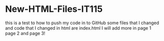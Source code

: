 # New-HTML-Files-IT115
this is a test to how to push my code in to GitHub
some files that I changed and code that I changed in html are index.html 
I will add more in page 1 page 2 and page 3!
